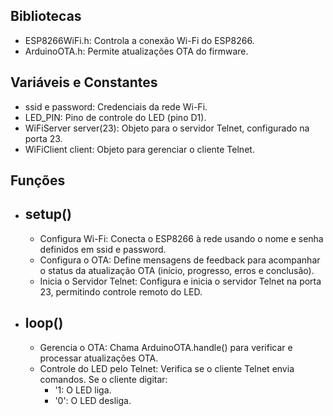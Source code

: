 ## Bibliotecas
* ESP8266WiFi.h: Controla a conexão Wi-Fi do ESP8266.
* ArduinoOTA.h: Permite atualizações OTA do firmware.

## Variáveis e Constantes
* ssid e password: Credenciais da rede Wi-Fi.
* LED_PIN: Pino de controle do LED (pino D1).
* WiFiServer server(23): Objeto para o servidor Telnet, configurado na porta 23.
* WiFiClient client: Objeto para gerenciar o cliente Telnet.

## Funções
  - ## setup()
    * Configura Wi-Fi: Conecta o ESP8266 à rede usando o nome e senha definidos em ssid e password.
    * Configura o OTA: Define mensagens de feedback para acompanhar o status da atualização OTA (início, progresso, erros e conclusão).
    * Inicia o Servidor Telnet: Configura e inicia o servidor Telnet na porta 23, permitindo controle remoto do LED.
  
  - ## loop()
    * Gerencia o OTA: Chama ArduinoOTA.handle() para verificar e processar atualizações OTA.
    * Controle do LED pelo Telnet: Verifica se o cliente Telnet envia comandos. Se o cliente digitar:
      * '1: O LED liga.
      * '0': O LED desliga.

